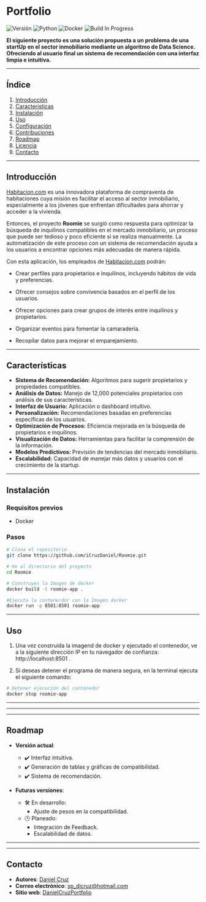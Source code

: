 # **Portfolio**

![Versión](https://img.shields.io/badge/version-1.0.0-green)
![Python](https://img.shields.io/badge/Python-3.9-blue)
![Docker](https://img.shields.io/badge/Docker-20.10-blue?logo=docker&logoColor=white)
![Build In Progress](https://img.shields.io/badge/build-In%20Progress-blue)



**El siguiente proyecto es una solución propuesta a un problema de una startUp en el sector inmobiliario mediante un algoritmo de Data Science. Ofreciendo al usuario final un sistema de recomendación con una interfaz limpia e intuitiva.**

---

## **Índice**

1. [Introducción](#introducción)  
2. [Características](#características)  
3. [Instalación](#instalación)  
4. [Uso](#uso)  
5. [Configuración](#configuración)  
6. [Contribuciones](#contribuciones)  
7. [Roadmap](#roadmap)  
8. [Licencia](#licencia)  
9. [Contacto](#contacto)  

---

## **Introducción**
[Habitacion.com](https://habitacion.com) es una innovadora plataforma de compraventa de habitaciones cuya misión es facilitar el acceso al sector inmobiliario, especialmente a los jóvenes que enfrentan dificultades para ahorrar y acceder a la vivienda.

Entonces, el proyecto **Roomie** se surgió como respuesta para optimizar la búsqueda de inquilinos compatibles en el mercado inmobiliario, un proceso que puede ser tedioso y poco eficiente si se realiza manualmente. La automatización de este proceso con un sistema de recomendación ayuda a los usuarios a encontrar opciones más adecuadas de manera rápida.

Con esta aplicación, los empleados de [Habitacion.com](https://habitacion.com) podrán:

- Crear perfiles para propietarios e inquilinos, incluyendo hábitos de vida y preferencias.

- Ofrecer consejos sobre convivencia basados en el perfil de los usuarios.

- Ofrecer opciones para crear grupos de interés entre inquilinos y propietarios.
- Organizar eventos para fomentar la camaradería.

- Recopilar datos para mejorar el emparejamiento.

---

## **Características**


- **Sistema de Recomendación:** Algoritmos para sugerir propietarios y propiedades compatibles.
- **Análisis de Datos:** Manejo de 12,000 potenciales propietarios con análisis de sus características.
- **Interfaz de Usuario:** Aplicación o dashboard intuitivo.
- **Personalización:** Recomendaciones basadas en preferencias específicas de los usuarios.
- **Optimización de Procesos:** Eficiencia mejorada en la búsqueda de propietarios e inquilinos.
- **Visualización de Datos:** Herramientas para facilitar la comprensión de la información.
- **Modelos Predictivos:** Previsión de tendencias del mercado inmobiliario.
- **Escalabilidad:** Capacidad de manejar más datos y usuarios con el crecimiento de la startup.

<!-- - **Integración de Feedback:** Sistema que aprende y mejora con las calificaciones de los usuarios. -->
<!-- - **Seguridad y Privacidad:** Medidas para proteger la información personal y datos sensibles. -->
---

## **Instalación**

### Requisitos previos

- Docker 

### Pasos

```bash
# Clona el repositorio
git clone https://github.com/iCruzDaniel/Roomie.git

# Ve al directorio del proyecto
cd Roomie

# Construyes la Imagen de docker
docker build -t roomie-app .

#Ejecuta la contenerdor con la Imagen docker
docker run -p 8501:8501 roomie-app
```

---

## **Uso**

1. Una vez construida la imagend de docker y ejecutado el contenedor, ve a la siguiente dirección IP en tu navegador de confianza: http://localhost:8501 .

2. Si deseas detener el programa de manera segura, en la terminal ejecuta el siguiente comando:

```bash
# Detener ejecución del contenedor
docker stop roomie-app
```


---

<!-- ## **Configuración**

- Detalles sobre archivos de configuración como `.env`, `config.json`, etc.  
- Variables de entorno importantes:

```env
API_KEY=tu_api_key
DB_HOST=localhost
``` -->

---

<!-- ## **Contribuciones**

¡Las contribuciones son bienvenidas! Sigue estos pasos para contribuir:  

1. Haz un fork del repositorio.  
2. Crea una nueva rama: `git checkout -b feature/nueva-funcionalidad`.  
3. Realiza tus cambios y haz un commit: `git commit -m 'Añadir nueva funcionalidad'`.  
4. Envía un pull request.

Consulta las [guías de contribución](CONTRIBUTING.md) para más detalles. -->

---

## **Roadmap**

- **Versión actual**:  
  - ✔️ Interfaz intuitiva.  
  - ✔️ Generación de tablas y gráficas de compatibilidad.
  - ✔️ Sistema de recomendación.    


- **Futuras versiones**:  
  - 🛠️ En desarrollo:
    - Ajuste de pesos en la compatibilidad.  
  - 🕒 Planeado:
    - Integración de Feedback.
    - Escalabilidad de datos.

---
<!-- 
## **Licencia**

Este proyecto está licenciado bajo la Licencia MIT. Consulta el archivo [LICENSE](LICENSE) para más detalles. -->

---

## **Contacto**

- **Autores**: [Daniel Cruz](https://github.com/iCruzDaniel)
- **Correo electrónico**: sp_dicruz@hotmail.com
- **Sitio web**: [DanielCruzPortfolio](https://icruzdaniel.github.io/portfolio/)  
